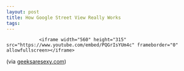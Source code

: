 ```yaml
---
layout: post
title: How Google Street View Really Works
tags:
---
```



                <iframe width="560" height="315" src="https://www.youtube.com/embed/PQGrIsYUm4c" frameborder="0" allowfullscreen></iframe>
<p>(via <a href="http://www.geeksaresexy.net/2009/09/10/how-google-street-view-works-in-stop-motion/">geeksaresexy.com</a>)</p>

